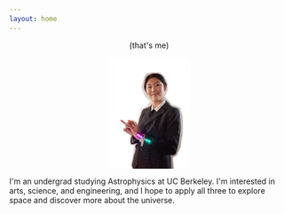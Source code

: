 ```yaml
---
layout: home
---
```


<p style="text-align: center;">
(that's me)
</p>

<img style="display: block; margin: auto;"
src="/images/profile_1.png" height="200">


I'm an undergrad studying Astrophysics at UC Berkeley. I'm interested in arts, science, and
engineering, and I hope to apply all three to explore space and discover more about the universe.

